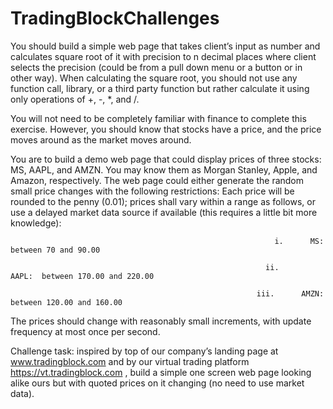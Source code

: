 # TradingBlockChallenges

You should build a simple web page that takes client’s input as number and calculates square root of it with precision to n decimal places where client selects the precision (could be from a pull down menu or a button or in other way).  When calculating the square root, you should not use any function call, library, or a third party function but rather calculate it using only operations of +, -, *, and /. 
 

You will not need to be completely familiar with finance to complete this exercise.  However, you should know that stocks have a price, and the price moves around as the market moves around. 
 

You are to build a demo web page that could display prices of three stocks:  MS, AAPL, and AMZN.  You may know them as Morgan Stanley, Apple, and Amazon, respectively.  The web page could either generate the random small price changes with the following restrictions: Each price will be rounded to the penny (0.01); prices shall vary within a range as follows, or use a delayed market data source if available (this requires a little bit more knowledge):

                                                               i.      MS:  between 70 and 90.00

                                                             ii.      AAPL:  between 170.00 and 220.00

                                                           iii.      AMZN:  between 120.00 and 160.00

The prices should change with reasonably small increments, with update frequency at most once per second. 

Challenge task: inspired by top of our company’s landing page at www.tradingblock.com and by our virtual trading platform https://vt.tradingblock.com , build  a simple one screen web page looking alike ours but with quoted prices on it changing (no need to use market data). 
